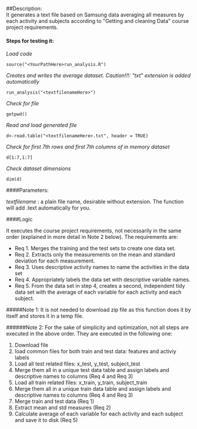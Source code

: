 ##Description:    
It generates a text file based on Samsung data averaging all measures by each activity and subjects according to "Getting and cleaning Data" course project requirements.

#### Steps for testing it:

*Load code*

```
source("<YourPathHere>run_analysis.R")
```    

*Creates and writes the average dataset. Caution!!!: "txt" extension is added automatically*
```
run_analysis("<textfilenameHere>")
```
*Check for file*
```
getpwd()     
```
*Read and load generated file*
```
d<-read.table("<textfilenameHere>.txt", header = TRUE)
```
*Check for first 7th rows and first 7th columns of in memory dataset*
```
d[1:7,1:7]                                               
```
*Check dataset dimensions*
```
dim(d)                                                   
```
####Parameters:

*textfilename* : a plain file name, desirable without extension. The function will add .text automatically for you.

####Logic

It executes the course project requirements, not necessarily in the same order (explained in more detail in Note 2 below). The requirements are:

- Req 1. Merges the training and the test sets to create one data set.
- Req 2. Extracts only the measurements on the mean and standard deviation for each measurement. 
- Req 3. Uses descriptive activity names to name the activities in the data set
- Req 4. Appropriately labels the data set with descriptive variable names. 
- Req 5. From the data set in step 4, creates a second, independent tidy data set with the average of each variable for each activity and each subject.

#####Note 1: 
It is not needed to download zip file as this function does it by itself and stores it in a temp file.

######Note 2: 
For the sake of simplicity and optimization, not all steps are executed in the above order. They are executed in the following one:

1. Download file
2. load common files for both train and test data: features and activiy labels
3. Load all test related files: x_test, y_test, subject_test
4. Merge them all in a unique test data table and assign labels and descriptive names to columns (Req 4 and Req 3)
5. Load all train related files: x_train, y_train, subject_train
6. Merge them all in a unique train data table and assign labels and descriptive names to columns (Req 4 and Req 3)
7. Merge train and test data (Req 1)
8. Extract mean and std measures (Req 2)
9. Calculate average of each variable for each activity and each subject and save it to disk (Req 5)



